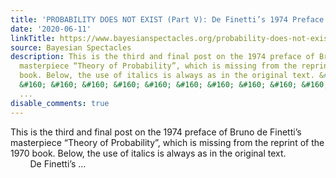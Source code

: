```yaml
---
title: 'PROBABILITY DOES NOT EXIST (Part V): De Finetti’s 1974 Preface (Part III)'
date: '2020-06-11'
linkTitle: https://www.bayesianspectacles.org/probability-does-not-exist-part-iv-de-finettis-1974-preface-part-iii/
source: Bayesian Spectacles
description: This is the third and final post on the 1974 preface of Bruno de Finetti’s
  masterpiece “Theory of Probability”, which is missing from the reprint of the 1970
  book. Below, the use of italics is always as in the original text. &#160; &#160;
  &#160; &#160; &#160; &#160; &#160; &#160; &#160; &#160; &#160; &#160; De Finetti’s
  ...
disable_comments: true
---
```

This is the third and final post on the 1974 preface of Bruno de Finetti’s masterpiece “Theory of Probability”, which is missing from the reprint of the 1970 book. Below, the use of italics is always as in the original text. &#160; &#160; &#160; &#160; &#160; &#160; &#160; &#160; &#160; &#160; &#160; &#160; De Finetti’s ...